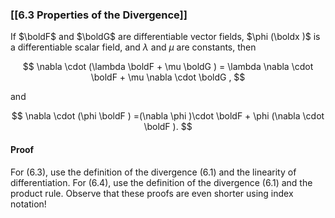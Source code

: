 ### [[6.3 Properties of the Divergence]]

If $\boldF$ and $\boldG$ are differentiable vector fields, $\phi (\boldx )$ is a differentiable scalar field, and $\lambda$ and $\mu$ are constants, then



$$  \nabla \cdot (\lambda \boldF + \mu \boldG ) = \lambda \nabla \cdot \boldF + \mu \nabla \cdot \boldG , $$

and

$$  \nabla \cdot (\phi \boldF ) =(\nabla \phi )\cdot \boldF + \phi (\nabla \cdot \boldF ). $$

#### Proof

For (6.3), use the definition of the divergence (6.1) and the linearity of differentiation. For (6.4), use the definition of the divergence (6.1) and the product rule. Observe that these proofs are even shorter using index notation!